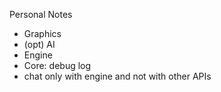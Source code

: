 Personal Notes
- Graphics
- (opt) AI
- Engine
- Core: debug log
- chat only with engine and not with other APIs
